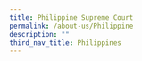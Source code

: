 ```yaml
---
title: Philippine Supreme Court
permalink: /about-us/Philippine
description: ""
third_nav_title: Philippines
---
```


